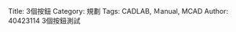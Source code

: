 Title: 3個按鈕
Category: 規劃
Tags: CADLAB, Ｍanual, MCAD
Author: 40423114
3個按鈕測試

<!-- PELICAN_END_SUMMARY -->

